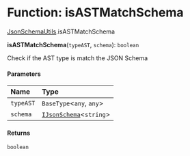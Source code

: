 # Function: isASTMatchSchema

[JsonSchemaUtils](/en/auto-docs/type-editor/modules/JsonSchemaUtils.md).isASTMatchSchema

**isASTMatchSchema**(`typeAST`, `schema`): `boolean`

Check if the AST type is match the JSON Schema

#### Parameters

| Name | Type |
| :------ | :------ |
| `typeAST` | `BaseType`<`any`, `any`> |
| `schema` | [`IJsonSchema`](/en/auto-docs/type-editor/interfaces/IJsonSchema.md)<`string`> | [`IJsonSchema`](/en/auto-docs/type-editor/interfaces/IJsonSchema.md)<`string`>\[] |

#### Returns

`boolean`
